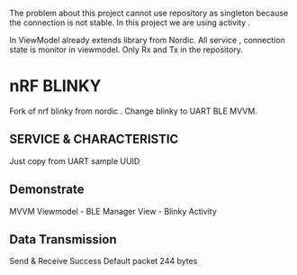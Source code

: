 
The problem about this project cannot use repository as singleton because the connection is not stable. In this project we are using activity .

In ViewModel already extends library from Nordic. All service , connection state is monitor in viewmodel.  Only Rx and Tx in the repository.

# nRF BLINKY

Fork of nrf blinky from nordic .
Change blinky to UART 
BLE MVVM.

## SERVICE & CHARACTERISTIC
Just copy from UART sample UUID


## Demonstrate
MVVM
Viewmodel - BLE Manager
View - Blinky Activity

## Data Transmission

Send & Receive Success
Default packet 244 bytes





